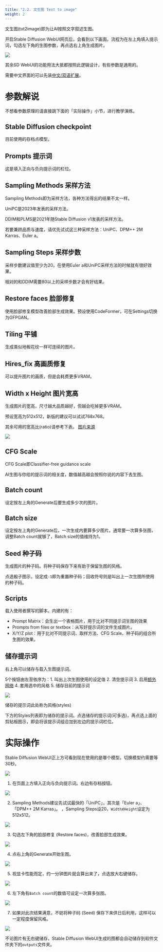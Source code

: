 ```yaml
---
title: "2.2. 文生图 Text to image"
weight: 2
---
```


文生图(txt2image)即为让AI按照文字叙述生图。

开启Stable Diffusion WebUI网页后，会看到以下画面。流程为在左上角填入提示词，勾选左下角的生图参数，再点选右上角生成图片。

![](../../../images/Screenshot_20230417_181020.webp)

其余SD WebUI的功能用法大抵都按照此逻辑设计，有些参数是通用的。

需要中文界面的可以先装[中文/双语扩展](../extensions/localizations/)。


# 参数解说

不想看参数原理的请直接跳下面的「实际操作」小节，进行教学演练。

## Stable Diffusion checkpoint

目前使用的存档点模型。


## Prompts 提示词

这是填入正向与负向提示词的栏位。


## Sampling Methods 采样方法

Sampling Methods即为采样方法，各种方法得出的结果不太一样。

UniPC是2023年发表的采样方法。

DDIM和PLMS是2021年随Stable Diffusion v1发表的采样方法。

若要兼顾品质与速度，请优先试试这三种采样方法：UniPC、DPM++ 2M Karras、Euler a。


## Sampling Steps 采样步数

采样步数建议值至少为20，在使用Euler a和UniPC采样方法的时候就有很好效果。

相对的和DDIM需要80以上的采样步数才会有好结果。


## Restore faces 脸部修复

使用脸部修复模型改善脸部生成效果。预设使用CodeFormer，可在Settings切换为GFPGAN。


## Tiling 平铺

生成类似地板花纹一样可连续的图片。


## Hires_fix 高画质修复

可以提升图片的画质，但是会耗费更多VRAM。


## Width x Height 图片宽高

生成图片的宽高，尺寸越大品质越好，但越会吃掉更多VRAM。

预设宽高为512x512，新版的建议可以试试768x768。

其余可用的宽高比(ratio)请参考下表。 [图片来源](https://github.com/AUTOMATIC1111/stable-diffusion-webui/discussions/1025#discussioncomment-3727588)

![](../../../images/192161440-325bfde9-b398-4622-b833-01a6c9cd3b99.webp)


## CFG Scale

CFG Scale即Classifier-free guidance scale

AI生图与你给的提示词的相关度，数值越高越会按照你说的内容下去生图。


## Batch count

设定按左上角的Generate后要生成多少次的图片。


## Batch size

设定按左上角的Generate后，一次生成内要算多少图片。通常要一次算多张图，调整Batch count就够了，Batch size的值维持为1。


## Seed 种子码

生成图片的种子码。将种子码保存下来有助于保留生图的风格。

点选骰子图示，设定成`-1`即为重置种子码；回收符号则是叫出上一次生图所使用的种子码。


## Scripts

载入使用者撰写的脚本。内建的有：

- Prompt Matrix：会生出一个表格图片，用于比对不同提示词生图的效果
- Prompts from files or textbox：从写好提示词的文件生成图片。
- X/Y/Z plot：用于比对不同提示词、取样方法、CFG Scale、种子码的组合所生图的效果。


## 储存提示词

右上角可以储存与载入生图提示词。

5个按钮由左至依序为：1. 叫出上次生图使用的设定值 2. 清空提示词 3. 启用[额外网络](..features/extra-networks/) 4. 套用选中的风格 5. 储存目前的提示词

![](../../../images/Screenshot_20230417_183512.webp)


储存的提示词此处称为风格(styles)

下方的Styles列表即为储存的提示词。点选储存的提示词(可多选)，再点选上面的剪贴板图示，即会将该提示词组合加到左边的提示词栏位。


# 实际操作

Stable Diffusion WebUI正上方可看到现在使用的是哪个模型。切换模型约需要等30秒。

![](../../../images/Iew050C.webp)

1. 在页面上方填入正向与负向提示词。右边有存档按钮。

![](../../../images/kG3Bn21.webp)

2. Sampling Methods建议先试试最快的「UniPC」，其次是「Euler a」、「DPM++ 2M Karras」。 ，Sampling Steps设20，`Width`x`Height`设定为512x512。

![](../../../images/vUevujL.webp)

3. 勾选左下角的脸部修复 (Restore faces)，改善脸部生成效果。

![](../../../images/4tYozfF.webp)

4. 点右上角的Generate开始生图。

![](../../../images/qu1BW4g.webp)

5. 视显卡性能而定，约一分钟图片就会算出来了，点选放大右键储存。

![](../../../images/X2jMeJx.webp)

6. 左下角有`Batch count`的数值可设定一次算多张图。

![](../../../images/mX8jX9s.webp)

7. 如果对此次结果满意，不妨将种子码 (Seed) 保存下来供日后利用，这样可以一定程度保留风格。

![](../../../images/DFIZZfA.webp)

不论图片有无右键储存，Stable Diffusion WebUI生成的图都会自动储存到软件文件夹下的`outputs`文件夹。
